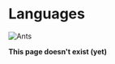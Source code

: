 # Languages

![Ants](https://media.giphy.com/media/MLYvQVgQ1RSA8/giphy.gif)

**This page doesn't exist \(yet\)**

